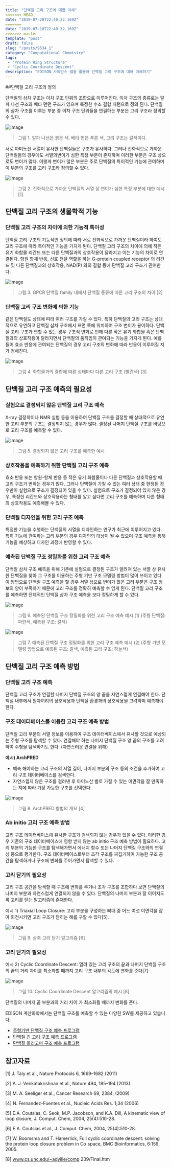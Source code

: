 ```yaml
---
title: "단백질 고리 구조에 대한 이해"
<<<<<<< HEAD
date: "2019-07-20T22:40:32.169Z"
=======
date: "2019-07-10T22:40:32.169Z"
>>>>>>> master
template: "post"
draft: false
slug: "/posts/9534_1"
category: "Computational Chemistry"
tags: 
 - "Protein Ring Structure"
 - "Cyclic Coordinate Descent"
description: "EDISON 사이언스 앱을 활용해 단백질 고리 구조에 대해 이해하기"
---
```

   
##단백질 고리 구조의 정의

단백질의 삼차 구조는 이차 구조 단위의 조합으로 이루어진다. 이차 구조의 종류로는 알파 나선 구조와 베타 면면 구조가 있으며 특정한 수소 결합 패턴으로 정의 된다. 단백질의 삼차 구조를 이루는 부분 중 이차 구조 단위들을 연결하는 부분은 고리 구조라 정의할 수 있다.

![image](/media/POST/9534/0.jpg)
> 그림 1. 알파 나선은 붉은 색, 베타 면은 푸른 색, 고리 구조는 갈색이다.

서로 아미노산 서열이 유사한 단백질들은 구조가 유사하다. 그러나 진화적으로 가까운 단백질들의 경우에도 서열의변이가 심한 특정 부분이 존재하며 이러한 부분은 구조 상으로도 변이가 많다. 이렇게 변이가 많은 부분은 주로 단백질의 특이적인 기능에 관여하며 이 부분의 구조를 고리 구조라 정의할 수 있다.

![image](/media/POST/9534/1.jpg)
> 그림 2. 진화적으로 가까운 단백질의 서열 상 변이가 심한 특정 부분에 대한 예시 [1]

## 단백질 고리 구조의 생물학적 기능

### 단백질 고리 구조의 차이에 의한 기능적 특이성

단백질 고리 구조의 기능적인 정의에 따라 서로 진화적으로 가까운 단백질이라 하여도 고리 구조에 따라 특이적인 기능을 가지게 된다. 단백질 고리 구조의 차이에 의해 작은 유기 화합물 리간드 또는 다른 단백질과의 상호작용이 달라지고 이는 기능의 차이로 연결된다. 항원 항체 반응, 신호 전달 역할을 하는 G-protein coupled receptor 의 리간드 및 다른 단백질과의 상호작용, NAD(P) 와의 결합 등에 단백질 고리 구조가 관여한다.

![image](/media/POST/9534/2.jpg)
> 그림 3. GPCR 단백질 family 내에서 단백질 종류에 따른 고리 구조의 차이 [2]
  
### 단백질 고리 구조 변화에 의한 기능

같은 단백질도 상태에 따라 여러 구조를 가질 수 있다. 특히 단백질의 고리 구조는 상대적으로 유연하고 단백질 삼차 구조에서 표면 쪽에 위치하여 구조 변이가 용이하다. 단백질 고리 구조가 변할 수 있는 경우 구조적 변화로 인해 다른 작은 유기 화합물 혹은 단백질과의 상호작용이 달라지면서 단백질의 움직임이 관여되는 기능을 가지게 된다. 예를 들어 효소 반응에 관여되는 단백질의 경우 고리 구조의 변화에 따라 반응이 이루어질 지가 정해진다.

![image](/media/POST/9534/3.jpg)
> 그림 4. 화합물과의 결합에 따른 상태마다 다른 고리 구조 (빨간색) [3]

## 단백질 고리 구조 예측의 필요성

### 실험으로 결정되지 않은 단백질 고리 구조 예측

X-ray 결정학이나 NMR 실험 등을 이용하여 단백질 구조를 결정할 때 상대적으로 유연한 고리 부분의 구조는 결정되지 않는 경우가 많다. 결정된 나머지 단백질 구조를 바탕으로 고리 구조를 예측할 수 있다.

![image](/media/POST/9534/image5.png)
> 그림 5. 결정되지 않은 고리 구조를 예측한 예시

### 상호작용을 예측하기 위한 단백질 고리 구조 예측

효소 반응 또는 항원-항체 반응 등 작은 유기 화합물이나 다른 단백질과 상호작용할 때 고리 구조가 변하는 경우가 많다. 그러나 단백질이 가질 수 있는 여러 상태 중 한정된 경우만이 실험으로 구조가 결정되어 있을 수 있다. 실험으로 구조가 결정되어 있지 않은 경우, 특정한 리간드와 상호작용하는 형태를 알고 싶다면 고리 구조를 예측하며 다른 형태의 상호작용도 예측해볼 수 있다.

### 단백질 디자인을 위한 고리 구조 예측

특정한 기능을 수행하는 단백질의 서열을 디자인하는 연구가 최근에 이루어지고 있다. 특히 기능에 관여하는 고리 부분의 경우 디자인의 대상이 될 수 있으며 구조 예측을 통해 기능을 예상하고 디자인 과정에 반영할 수 있다.

### 예측된 단백질 구조 정밀화를 위한 고리 구조 예측

단백질 삼차 구조 예측을 위해 기존에 실험으로 결정된 구조가 알려져 있는 서열 상 유사한 단백질을 찾아 그 구조를 이용하는 주형 기반 구조 모델링 방법이 많이 쓰이고 있다. 이 방법으로 단백질 구조 예측을 할 경우 서열 상으로 변이가 많은 고리 부분은 구조 정보의 양이 부족하기 때문에 고리 구조를 정확히 예측할 수 없게 된다. 단백질 고리 구조를 예측하면 전체적인 단백질 삼차 구조 예측을 보다 정밀하게 할 수 있다.

![image](/media/POST/9534/05.jpg)
 > 그림 6. 예측된 단백질 구조 정밀화를 위한 고리 구조 예측 예시 (1) (주형 단백질: 파란색, 예측된 구조: 갈색)

![image](/media/POST/9534/06.jpg)
 > 그림 7. 예측된 단백질 구조 정밀화를 위한 고리 구조 예측 예시 (2) (주형 기반 모델링 방법으로 예측된 구조: 갈색, 예측된 고리 구조: 하늘색)

## 단백질 고리 구조 예측 방법

### 단백질 고리 구조 예측

단백질 고리 구조가 연결할 나머지 단백질 구조의 양 끝을 자연스럽게 연결해야 한다. 단백질 내부에서 원자끼리의 상호작용과 단백질 환경과의 상호작용을 고려하며 예측해야 한다.

### 구조 데이터베이스를 이용한 고리 구조 예측 방법

단백질 고리 부분의 서열 정보를 이용하여 구조 데이터베이스에서 유사할 것으로 예상되는 주형 구조를 탐색할 수 있다. 연결해야 하는 나머지 단백질 구조 양 끝의 구조를 고려하여 주형을 탐색하기도 한다. (자연스러운 연결을 위해)

**예시) ArchPRED**

- 예측 해야하는 고리 구조의 서열 길이, 나머지 부분의 구조 등의 조건을 추가하여 고리 구조 데이터베이스를 검색한다.
- 자연스럽지 않은 구조를 걸러낸 후 아미노산 별로 가질 수 있는 이면각을 잘 만족하는 지에 따라 가장 가능한 구조를 선택한다.

![image](/media/POST/9534/09.jpg)
> 그림 8. ArchPRED 방법의 개요 [4]
  
### Ab initio 고리 구조 예측 방법

고리 구조 데이터베이스에 유사한 구조가 검색되지 않는 경우가 있을 수 있다. 이러한 경우 기존의 구조 데이터베이스에 영향 받지 않는 ab initio 구조 예측 방법이 필요하다. 고리 부분의 가능한 구조를 탐색해가면서 에너지 함수 또는 나머지 단백질 구조와의 연결성 등으로 평가한다. 구조 데이터베이스로부터 조각 구조를 짜깁기하여 가능한 구조 공간을 탐색하거나 구조에 변화를 주어가면서 탐색할 수 있다.

### 고리 닫기의 필요성

고리 구조 공간을 탐색할 때 구조에 변화를 주거나 조각 구조를 조합하다 보면 단백질의 나머지 부분과 자연스럽게 연결되지 않을 수 있다. 단백질의 나머지 부분과 잘 이어지도록 고리를 닫는 알고리즘이 존재한다.

예시 1) Triaxial Loop Closure: 고리 부분을 구성하는 뼈대 중 어느 여섯 이면각을 잡아 회전시키면 고리 구조가 닫히는 해를 구할 수 있다[5].

![image](/media/POST/9534/10.jpg)
 > 그림 9. 삼축 고리 닫기 알고리즘 [6]
  
### 고리 닫기의 필요성

예시 2) Cyclic Coordinate Descent: 열려 있는 고리 구조의 끝과 나머지 단백질 구조의 끝의 거리 차이를 최소화할 때까지 고리 구조 내부의 각도에 변화를 준다[7].


![image](/media/POST/9534/11.jpg)
> 그림 10. Cyclic Coordinate Descent 알고리즘의 예시 [8]

단백질의 나머지 끝 부분과의 거리 차이 가 최소화될 때까지 변화를 준다.


EDISON 계산화학에서는 단백질 구초를 예측할 수 있는 다양한 SW를 제공하고 있습니다.

- [주형기반 단백질 구조 예측 프로그램](https://www.edison.re.kr/scienceappstore/-/scienceapp/GalaxyTBM/1-0-1/view)
- [단백질 긴 고리 구조 예측 프로그램](https://www.edison.re.kr/scienceappstore/-/scienceapp/GalaxyLongloop/1-0-1/view)
- [단백질 올리고머 구조 예측 프로그램](https://www.edison.re.kr/scienceappstore/-/scienceapp/GalaxyGemini/1-0-1/view)


## 참고자료

[1] J. Taly et al., Nature Protocols 6, 1669–1682 (2011)

[2] A. J. Venkatakrishnan et al., Nature 494, 185–194 (2013)

[3] M. A. Seeliger et al., Cancer Research 69, 2384, (2009)

[4] N. Fernandez-Fuentes et al., Nucleic Acids Res. 1;34 (2006)

[5] E.A. Coutsias, C. Seok, M.P. Jacobson, and K.A. Dill, A kinematic view of loop closure, J. Comput. Chem, 2004, 25(4):510-28.

[6] E.A. Coutsias et al., J. Comput. Chem, 2004, 25(4):510-28.

[7] W. Boomsma and T. Hamerlick, Full cyclic coordinate descent: solving the protein loop closure problem in Cα space, BMC Bioinformatics, 6:159, 2005.

[8] www.cs.unc.edu/~adyilie/comp 239/Final.htm